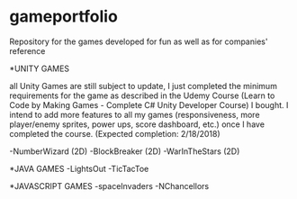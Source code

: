 # gameportfolio
Repository for the games developed for fun as well as for companies' reference

*UNITY GAMES 

all Unity Games are still subject to update,
I just completed the minimum requirements for the game as described in the Udemy Course 
(Learn to Code by Making Games - Complete C# Unity Developer Course) I bought. 
I intend to add more features to all my games (responsiveness, more player/enemy sprites, power ups,
score dashboard, etc.) once I have completed the course. (Expected completion: 2/18/2018)

  -NumberWizard (2D)
  -BlockBreaker (2D)
  -WarInTheStars (2D)
  
*JAVA GAMES
  -LightsOut
  -TicTacToe
  
*JAVASCRIPT GAMES
  -spaceInvaders
  -NChancellors
